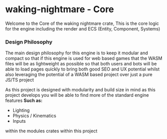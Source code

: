 # waking-nightmare - Core

Welcome to the Core of the waking nightmare crate, This is the core logic for the engine including the render and ECS (Entity, Component, Systems)

### Design Philosophy

The main design philosophy for this engine is to keep it modular and compact so that if this engine is used for web based games that the WASM files
will be as lightweight as possible so that both users and bots will be able to load pages quickly to bring both good SEO and UX potential whilst also
leveraging the potential of a WASM based project over just a pure JS/TS project

As this project is designed with modularity and build size in mind as this project develops you will be able to find more of the standard engine features **Such as:**

- Lighting
- Physics / Kinematics
- Inputs

within the modules crates within this project
